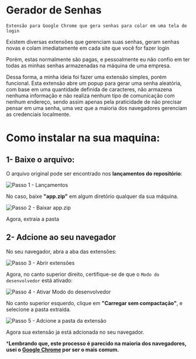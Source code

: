 # Gerador de Senhas
`Extensão para Google Chrome que gera senhas para colar em uma tela de login`

Existem diversas extensões que gerenciam suas senhas, geram senhas novas e colam imediatamente em cada site que você for fazer login

Porém, estas normalmente são pagas, e pessoalmente eu não confio em ter todas as minhas senhas armazenadas na máquina de uma empresa.

Dessa forma, a minha ideia foi fazer uma extensão simples, porém funcional.
Esta extensão abre um popup para gerar uma senha aleatória, com base em uma quantidade definida de caracteres, não armazena nenhuma informação e não realiza nenhum tipo de comunicação com nenhum endereço, sendo assim apenas pela praticidade de não precisar pensar em uma senha, uma vez que a maioria dos navegadores gerenciam as credenciais localmente.

# Como instalar na sua maquina:

## 1- Baixe o arquivo:

O arquivo original pode ser encontrado nos **lançamentos do repositório**:

![Passo 1 - Lançamentos](https://media.discordapp.net/attachments/725447818877075487/1083328013120323704/image.png)

No caso, baixe **"app.zip"** em algum diretório qualquer da sua máquina.

![Passo 2 - Baixar app.zip](https://media.discordapp.net/attachments/725447818877075487/1083328013380358144/image.png)

Agora, extraia a pasta

## 2- Adcione ao seu navegador

No seu navegador, abra a aba das extensões:

![Passo 3 - Abrir extensões](https://cdn.discordapp.com/attachments/725447818877075487/1083328830946676786/image.png)

Agora, no canto superior direito, certifique-se de que o `Modo do desenvolvedor` está ativado:

![Passo 4 - Ativar Modo do desenvolvedor](https://media.discordapp.net/attachments/725447818877075487/1083328948362018816/image.png)

No canto superior esquerdo, clique em **"Carregar sem compactação"**, e selecione a pasta extraída.

![Passo 5 - Adcione a pasta da extensão](https://cdn.discordapp.com/attachments/725447818877075487/1083331552282419240/image.png)

Agora sua extensão ja está adcionada no seu navegador.

***Lembrando que, este processo é parecido na maioria dos navegadores, usei o [Google Chrome](https://www.google.com/intl/pt-BR/chrome/) por ser o mais comum.**
